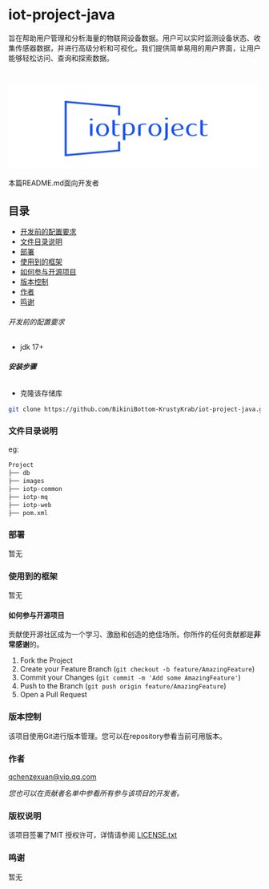 # iot-project-java

旨在帮助用户管理和分析海量的物联网设备数据。用户可以实时监测设备状态、收集传感器数据，并进行高级分析和可视化。我们提供简单易用的用户界面，让用户能够轻松访问、查询和探索数据。

<!-- PROJECT SHIELDS -->

<!-- PROJECT LOGO -->
<br />

<p align="center">
  <a href="https://github.com/shaojintian/Best_README_template/">
    <img src="images/logo.png" alt="Logo">
  </a>
</p>


本篇README.md面向开发者

## 目录

- [开发前的配置要求](#开发前的配置要求)
- [文件目录说明](#文件目录说明)
- [部署](#部署)
- [使用到的框架](#使用到的框架)
- [如何参与开源项目](#如何参与开源项目)
- [版本控制](#版本控制)
- [作者](#作者)
- [鸣谢](#鸣谢)

###### 开发前的配置要求

- jdk 17+

###### **安装步骤**

- 克隆该存储库

```sh
git clone https://github.com/BikiniBottom-KrustyKrab/iot-project-java.git
```

### 文件目录说明

eg:

```
Project
├── db
├── images
├── iotp-common
├── iotp-mq
├── iotp-web
├── pom.xml
```

### 部署

暂无

### 使用到的框架

暂无

#### 如何参与开源项目

贡献使开源社区成为一个学习、激励和创造的绝佳场所。你所作的任何贡献都是**非常感谢**的。

1. Fork the Project
2. Create your Feature Branch (`git checkout -b feature/AmazingFeature`)
3. Commit your Changes (`git commit -m 'Add some AmazingFeature'`)
4. Push to the Branch (`git push origin feature/AmazingFeature`)
5. Open a Pull Request

### 版本控制

该项目使用Git进行版本管理。您可以在repository参看当前可用版本。

### 作者

qchenzexuan@vip.qq.com

*您也可以在贡献者名单中参看所有参与该项目的开发者。*

### 版权说明

该项目签署了MIT
授权许可，详情请参阅 [LICENSE.txt](https://github.com/BikiniBottom-KrustyKrab/iot-project-java/blob/main/LICENSE)

### 鸣谢

暂无